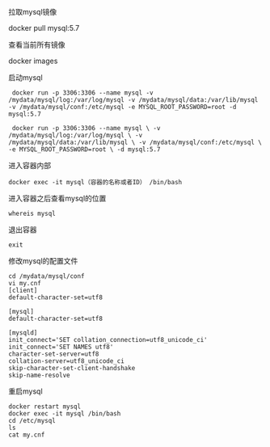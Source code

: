 拉取mysql镜像

docker pull mysql:5.7

查看当前所有镜像

docker images

启动mysql

```shell
 docker run -p 3306:3306 --name mysql -v /mydata/mysql/log:/var/log/mysql -v /mydata/mysql/data:/var/lib/mysql -v /mydata/mysql/conf:/etc/mysql -e MYSQL_ROOT_PASSWORD=root -d mysql:5.7
 
 docker run -p 3306:3306 --name mysql \ -v /mydata/mysql/log:/var/log/mysql \ -v /mydata/mysql/data:/var/lib/mysql \ -v /mydata/mysql/conf:/etc/mysql \ -e MYSQL_ROOT_PASSWORD=root \ -d mysql:5.7 
```

进入容器内部

```shell
docker exec -it mysql（容器的名称或者ID） /bin/bash
```

进入容器之后查看mysql的位置

```shell
whereis mysql
```

退出容器

```shell
exit
```

修改mysql的配置文件

```shell
cd /mydata/mysql/conf
vi my.cnf
[client]
default-character-set=utf8

[mysql]
default-character-set=utf8

[mysqld]
init_connect='SET collation_connection=utf8_unicode_ci'
init_connect='SET NAMES utf8'
character-set-server=utf8
collation-server=utf8_unicode_ci
skip-character-set-client-handshake
skip-name-resolve
```

重启mysql

```shell
docker restart mysql
docker exec -it mysql /bin/bash
cd /etc/mysql
ls
cat my.cnf
```


